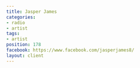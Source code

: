 ```yaml
---
title: Jasper James
categories:
- radio
- artist
tags:
- artist
position: 178
facebook: https://www.facebook.com/jasperjames8/
layout: client
---
```


